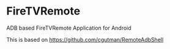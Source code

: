 # FireTVRemote
ADB based FireTVRemote Application for Android

This is based on https://github.com/cgutman/RemoteAdbShell
